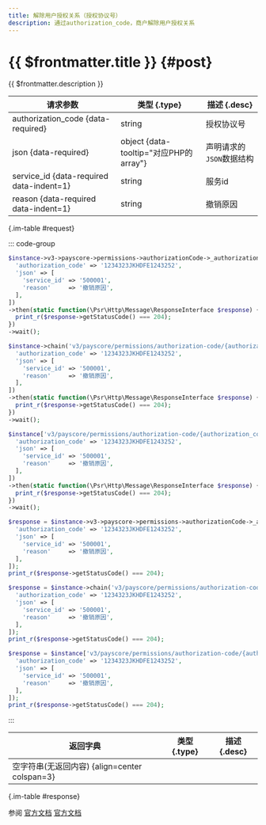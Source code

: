 ```yaml
---
title: 解除用户授权关系（授权协议号）
description: 通过authorization_code，商户解除用户授权关系
---
```


# {{ $frontmatter.title }} {#post}

{{ $frontmatter.description }}

| 请求参数 | 类型 {.type} | 描述 {.desc}
| --- | --- | ---
| authorization_code {data-required} | string | 授权协议号
| json {data-required} | object {data-tooltip="对应PHP的array"} | 声明请求的`JSON`数据结构
| service_id {data-required data-indent=1} | string | 服务id
| reason {data-required data-indent=1} | string | 撤销原因

{.im-table #request}

::: code-group

```php [异步纯链式]
$instance->v3->payscore->permissions->authorizationCode->_authorization_code_->terminate->postAsync([
  'authorization_code' => '1234323JKHDFE1243252',
  'json' => [
    'service_id' => '500001',
    'reason'     => '撤销原因',
  ],
])
->then(static function(\Psr\Http\Message\ResponseInterface $response) {
  print_r($response->getStatusCode() === 204);
})
->wait();
```

```php [异步声明式]
$instance->chain('v3/payscore/permissions/authorization-code/{authorization_code}/terminate')->postAsync([
  'authorization_code' => '1234323JKHDFE1243252',
  'json' => [
    'service_id' => '500001',
    'reason'     => '撤销原因',
  ],
])
->then(static function(\Psr\Http\Message\ResponseInterface $response) {
  print_r($response->getStatusCode() === 204);
})
->wait();
```

```php [异步属性式]
$instance['v3/payscore/permissions/authorization-code/{authorization_code}/terminate']->postAsync([
  'authorization_code' => '1234323JKHDFE1243252',
  'json' => [
    'service_id' => '500001',
    'reason'     => '撤销原因',
  ],
])
->then(static function(\Psr\Http\Message\ResponseInterface $response) {
  print_r($response->getStatusCode() === 204);
})
->wait();
```

```php [同步纯链式]
$response = $instance->v3->payscore->permissions->authorizationCode->_authorization_code_->terminate->post([
  'authorization_code' => '1234323JKHDFE1243252',
  'json' => [
    'service_id' => '500001',
    'reason'     => '撤销原因',
  ],
]);
print_r($response->getStatusCode() === 204);
```

```php [同步声明式]
$response = $instance->chain('v3/payscore/permissions/authorization-code/{authorization_code}/terminate')->post([
  'authorization_code' => '1234323JKHDFE1243252',
  'json' => [
    'service_id' => '500001',
    'reason'     => '撤销原因',
  ],
]);
print_r($response->getStatusCode() === 204);
```

```php [同步属性式]
$response = $instance['v3/payscore/permissions/authorization-code/{authorization_code}/terminate']->post([
  'authorization_code' => '1234323JKHDFE1243252',
  'json' => [
    'service_id' => '500001',
    'reason'     => '撤销原因',
  ],
]);
print_r($response->getStatusCode() === 204);
```

:::

| 返回字典 | 类型 {.type} | 描述 {.desc}
| --- | --- | ---
| 空字符串(无返回内容) {align=center colspan=3}

{.im-table #response}

参阅 [官方文档](https://pay.weixin.qq.com/wiki/doc/apiv3/wxpay/payscore/chapter9_4.shtml) [官方文档](https://pay.weixin.qq.com/docs/merchant/apis/weixin-pay-score/service-auth/terminate-permissions-by-code.html)
